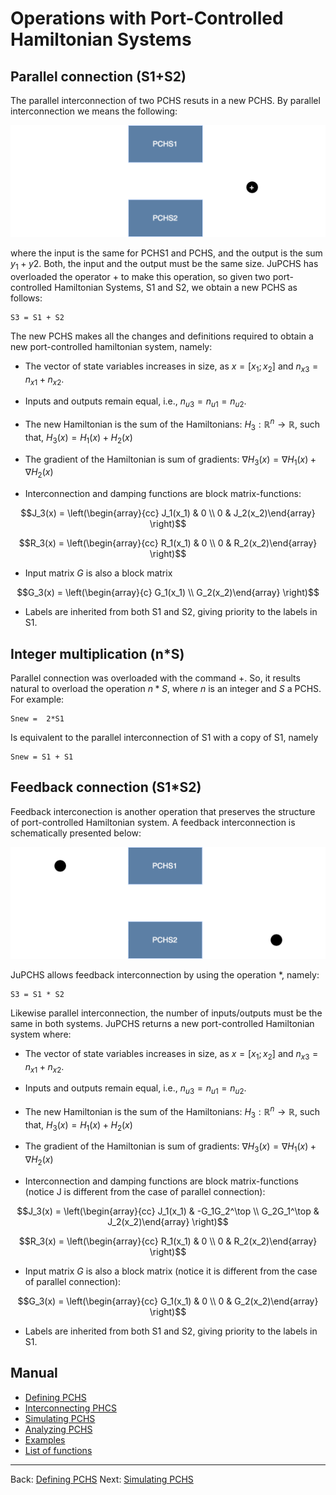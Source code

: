 # Operations with Port-Controlled Hamiltonian Systems


## Parallel connection (S1+S2)

The parallel interconnection of two PCHS resuts in a new PCHS.  By parallel interconnection we means the following:

![image](Parallel.svg)

where the input is the same for PCHS1 and PCHS, and the output is the sum $y_1+y2$.  Both, the input and the output must be the same size.  JuPCHS has overloaded the operator + to make this operation, so given two port-controlled Hamiltonian Systems, S1 and S2, we obtain a new PCHS as follows:

    S3 = S1 + S2

The new PCHS makes all the changes and definitions required to obtain a new port-controlled hamiltonian system, namely:

* The vector of state variables increases in size, as $x = [x_1;x_2]$ and $n_{x3} = n_{x1} + n_{x2}$.

* Inputs and outputs remain equal, i.e., $n_{u3} = n_{u1} = n_{u2}$.

* The new Hamiltonian is the sum of the Hamiltonians:  $H_3:\mathbb{R}^n\rightarrow\mathbb{R}$, such that, $H_3(x) = H_1(x) + H_2(x)$

* The gradient of the Hamiltonian is sum of gradients:
$\nabla H_3(x) = \nabla H_1(x) + \nabla H_2(x)$

* Interconnection and damping functions are block matrix-functions:

$$J_3(x) = \left(\begin{array}{cc} J_1(x_1) & 0 \\ 0 & J_2(x_2)\end{array} \right)$$

$$R_3(x) = \left(\begin{array}{cc} R_1(x_1) & 0 \\ 0 & R_2(x_2)\end{array} \right)$$

* Input matrix $G$ is also a block matrix

$$G_3(x) = \left(\begin{array}{c} G_1(x_1) \\ G_2(x_2)\end{array} \right)$$

* Labels are inherited from both S1 and S2, giving priority to the labels in S1.

## Integer multiplication (n*S)

Parallel connection was overloaded with the command +.  So, it results natural to overload the operation $n*S$, where $n$ is an integer and $S$ a PCHS.  For example:

    Snew =  2*S1

Is equivalent to the parallel interconnection of S1 with a copy of S1, namely

    Snew = S1 + S1

## Feedback connection (S1*S2)

Feedback interconection is another operation that preserves the structure of port-controlled Hamiltonian system.  A feedback interconnection is schematically presented below: 

![image](Feedback.svg)

JuPCHS allows feedback interconnection by using the operation *, namely:

    S3 = S1 * S2

Likewise parallel interconnection, the number of inputs/outputs must be the same in both systems.  JuPCHS returns a new port-controlled Hamiltonian system where: 


* The vector of state variables increases in size, as $x = [x_1;x_2]$ and $n_{x3} = n_{x1} + n_{x2}$.

* Inputs and outputs remain equal, i.e., $n_{u3} = n_{u1} = n_{u2}$.

* The new Hamiltonian is the sum of the Hamiltonians:  $H_3:\mathbb{R}^n\rightarrow\mathbb{R}$, such that, $H_3(x) = H_1(x) + H_2(x)$

* The gradient of the Hamiltonian is sum of gradients:
$\nabla H_3(x) = \nabla H_1(x) + \nabla H_2(x)$

* Interconnection and damping functions are block matrix-functions (notice J is different from the case of parallel connection):

$$J_3(x) = \left(\begin{array}{cc} J_1(x_1) & -G_1G_2^\top \\ G_2G_1^\top & J_2(x_2)\end{array} \right)$$

$$R_3(x) = \left(\begin{array}{cc} R_1(x_1) & 0 \\ 0 & R_2(x_2)\end{array} \right)$$

* Input matrix $G$ is also a block matrix (notice it is different from the case of parallel connection):

$$G_3(x) = \left(\begin{array}{cc} G_1(x_1) & 0 \\ 0 & G_2(x_2)\end{array} \right)$$

* Labels are inherited from both S1 and S2, giving priority to the labels in S1.



## Manual

* [Defining PCHS](CH01.md)
* [Interconnecting PHCS](CH02.md)
* [Simulating PCHS](CH03.md)
* [Analyzing PCHS](CH04.md)
* [Examples](CH05.md)
* [List of functions](CH06.md)


---
Back: [Defining PCHS](CH01.md)
Next: [Simulating PCHS](CH03.md)
